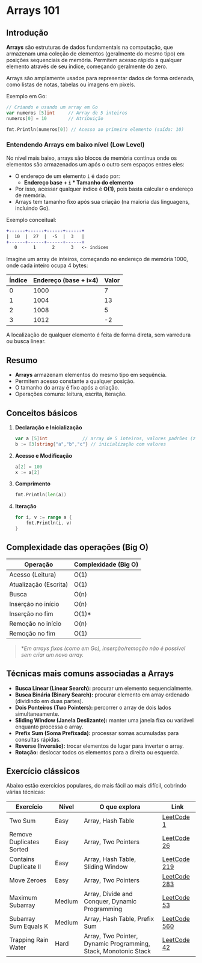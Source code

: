 # Arrays 101

## Introdução

**Arrays** são estruturas de dados fundamentais na computação, que armazenam uma coleção de elementos (geralmente do mesmo tipo) em posições sequenciais de memória. Permitem acesso rápido a qualquer elemento através de seu índice, começando geralmente do zero.

Arrays são amplamente usados para representar dados de forma ordenada, como listas de notas, tabelas ou imagens em pixels.

Exemplo em Go:

```go
// Criando e usando um array em Go
var numeros [5]int     // Array de 5 inteiros
numeros[0] = 10        // Atribuição

fmt.Println(numeros[0]) // Acesso ao primeiro elemento (saída: 10)
```

### Entendendo Arrays em baixo nível (Low Level)

No nível mais baixo, arrays são blocos de memória contínua onde os elementos são armazenados um após o outro sem espaços entres eles:

- O endereço de um elemento `i` é dado por:
  - **Endereço base + `i` * Tamanho do elemento**
- Por isso, acessar qualquer índice é **O(1)**, pois basta calcular o endereço de memória.
- Arrays tem tamanho fixo após sua criação (na maioria das linguagens, incluindo Go).

Exemplo conceitual:

```diff
+------+------+------+------+
|  10  |  27  |  -5  |  3   |
+------+------+------+------+
   0      1      2      3   <- índices
```

Imagine um array de inteiros, começando no endereço de memória 1000, onde cada inteiro ocupa 4 bytes:

| Índice | Endereço (base + i×4) | Valor |
| ------ | --------------------- | ----- |
| 0      | 1000                  | 7     |
| 1      | 1004                  | 13    |
| 2      | 1008                  | 5     |
| 3      | 1012                  | -2    |

A localização de qualquer elemento é feita de forma direta, sem varredura ou busca linear.

## Resumo

- **Arrays** armazenam elementos do mesmo tipo em sequência.
- Permitem acesso constante a qualquer posição.
- O tamanho do array é fixo após a criação.
- Operações comuns: leitura, escrita, iteração.

## Conceitos básicos

1. **Declaração e Inicialização**
    ```go
    var a [5]int             // array de 5 inteiros, valores padrões (zero)
    b := [3]string{"a","b","c"} // inicialização com valores
    ```

2. **Acesso e Modificação**
    ```go
    a[2] = 100
    x := a[2]
    ```

3. **Comprimento**
    ```go
    fmt.Println(len(a))
    ```

4. **Iteração**
    ```go
    for i, v := range a {
        fmt.Println(i, v)
    }
    ```

## Complexidade das operações (Big O)

| Operação              | Complexidade (Big O) |
| --------------------- | -------------------- |
| Acesso (Leitura)      | O(1)                 |
| Atualização (Escrita) | O(1)                 |
| Busca                 | O(n)                 |
| Inserção no início    | O(n)                 |
| Inserção no fim       | O(1)*                |
| Remoção no início     | O(n)                 |
| Remoção no fim        | O(1)                 |

> **Em arrays fixos (como em Go), inserção/remoção não é possível sem criar um novo array.*

## Técnicas mais comuns associadas a Arrays

- **Busca Linear (Linear Search):** procurar um elemento sequencialmente.
- **Busca Binária (Binary Search):** procurar elemento em array ordenado (dividindo em duas partes).
- **Dois Ponteiros (Two Pointers):** percorrer o array de dois lados simultaneamente.
- **Sliding Window (Janela Deslizante):** manter uma janela fixa ou variável enquanto processa o array.
- **Prefix Sum (Soma Prefixada):** processar somas acumuladas para consultas rápidas.
- **Reverse (Inversão):** trocar elementos de lugar para inverter o array.
- **Rotação:** deslocar todos os elementos para a direita ou esquerda.

## Exercício clássicos

Abaixo estão exercícios populares, do mais fácil ao mais difícil, cobrindo várias técnicas:

| Exercício                | Nível  | O que explora                                                   | Link                                                                              |
| ------------------------ | ------ | --------------------------------------------------------------- | --------------------------------------------------------------------------------- |
| Two Sum                  | Easy   | Array, Hash Table                                               | [LeetCode 1](https://leetcode.com/problems/two-sum/)                              |
| Remove Duplicates Sorted | Easy   | Array, Two Pointers                                             | [LeetCode 26](https://leetcode.com/problems/remove-duplicates-from-sorted-array/) |
| Contains Duplicate II    | Easy   | Array, Hash Table, Sliding Window                               | [LeetCode 219](https://leetcode.com/problems/contains-duplicate-ii)               |
| Move Zeroes              | Easy   | Array, Two Pointers                                             | [LeetCode 283](https://leetcode.com/problems/move-zeroes/)                        |
| Maximum Subarray         | Medium | Array, Divide and Conquer, Dynamic Programming                  | [LeetCode 53](https://leetcode.com/problems/maximum-subarray/)                    |
| Subarray Sum Equals K    | Medium | Array, Hash Table, Prefix Sum                                   | [LeetCode 560](https://leetcode.com/problems/subarray-sum-equals-k/)              |
| Trapping Rain Water      | Hard   | Array, Two Pointer, Dynamic Programming, Stack, Monotonic Stack | [LeetCode 42](https://leetcode.com/problems/trapping-rain-water/)                 |